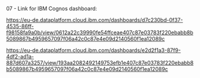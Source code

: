07 - Link for IBM Cognos dashboard:

https://eu-de.dataplatform.cloud.ibm.com/dashboards/d7c230bd-0f37-4535-86ff-f98158fa9a0b/view/0612a22c39990fe54ffceae407c87e03783f220ebabb8b5089867b4959657097f06a42c0c87e4e09d2140560f1ea12089c


https://eu-de.dataplatform.cloud.ibm.com/dashboards/e2d2f1a3-87f9-4df2-ad1a-887d607a3257/view/193aa2082492149753efb1e407c87e03783f220ebabb8b5089867b4959657097f06a42c0c87e4e09d2140560f1ea12089c
